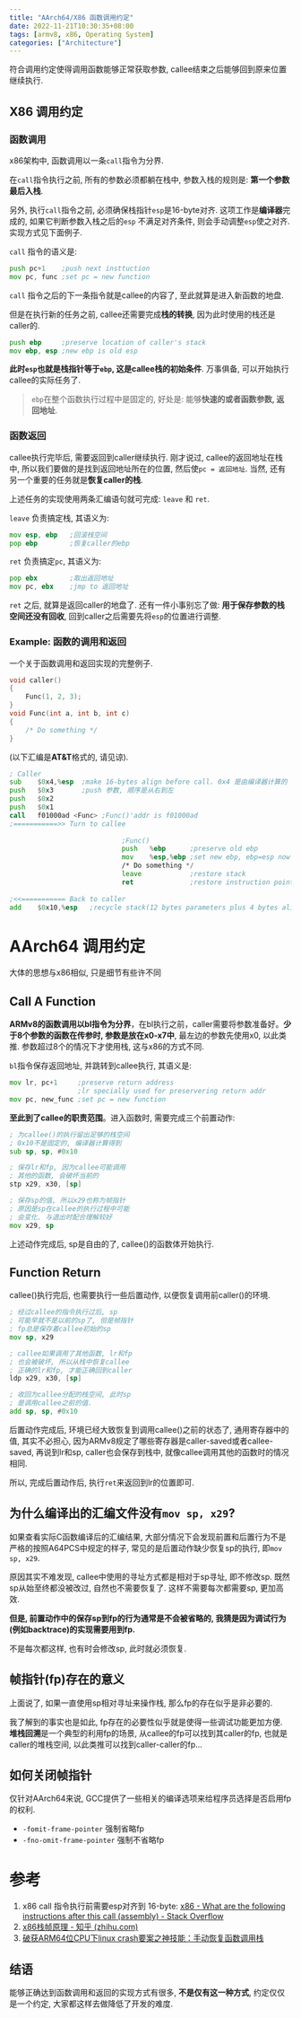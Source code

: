 ```yaml
---
title: "AArch64/X86 函数调用约定"
date: 2022-11-21T10:30:35+08:00
tags: [armv8, x86, Operating System]
categories: ["Architecture"]
---
```


符合调用约定使得调用函数能够正常获取参数, callee结束之后能够回到原来位置继续执行.

## X86 调用约定

### 函数调用

x86架构中, 函数调用以一条`call`指令为分界.

在`call`指令执行之前, 所有的参数必须都躺在栈中, 参数入栈的规则是: **第一个参数最后入栈**. 

另外, 执行`call`指令之前, 必须确保栈指针`esp`是16-byte对齐. 这项工作是**编译器**完成的, 如果它判断参数入栈之后的`esp` 不满足对齐条件, 则会手动调整`esp`使之对齐. 实现方式见下面例子.

`call` 指令的语义是:

```asm
push pc+1    ;push next insttuction
mov pc, func ;set pc = new function
```

`call` 指令之后的下一条指令就是callee的内容了, 至此就算是进入新函数的地盘. 

但是在执行新的任务之前,  callee还需要完成**栈的转换**, 因为此时使用的栈还是caller的. 

```asm
push ebp     ;preserve location of caller's stack
mov ebp, esp ;new ebp is old esp
```

**此时`esp`也就是栈指针等于`ebp`, 这是callee栈的初始条件**. 万事俱备, 可以开始执行callee的实际任务了.

> `ebp`在整个函数执行过程中是固定的, 好处是: 能够**快速的或者函数参数, 返回地址**.

### 函数返回

callee执行完毕后, 需要返回到caller继续执行. 刚才说过, callee的返回地址在栈中, 所以我们要做的是找到返回地址所在的位置, 然后使`pc = 返回地址`. 当然, 还有另一个重要的任务就是**恢复caller的栈**.

上述任务的实现使用两条汇编语句就可完成: `leave` 和 `ret`.

`leave` 负责搞定栈, 其语义为:

```asm
mov esp, ebp   ;回滚栈空间
pop ebp        ;恢复caller的ebp
```

`ret` 负责搞定`pc`, 其语义为:

```asm 
pop ebx        ;取出返回地址
mov pc, ebx    ;jmp to 返回地址
```

`ret` 之后, 就算是返回caller的地盘了. 还有一件小事别忘了做: **用于保存参数的栈空间还没有回收**, 回到caller之后需要先将`esp`的位置进行调整. 

### Example: 函数的调用和返回

一个关于函数调用和返回实现的完整例子.

```c
void caller()
{
    Func(1, 2, 3);
}
void Func(int a, int b, int c)
{
    /* Do something */
}
```

(以下汇编是**AT&T**格式的, 请见谅).

```asm
; Caller
sub    $0x4,%esp  ;make 16-bytes align before call. 0x4 是由编译器计算的
push   $0x3       ;push 参数, 顺序是从右到左
push   $0x2
push   $0x1
call   f01000ad <Func> ;Func()'addr is f01000ad
;===========>> Turn to callee
                            
                            ;Func()
                            push   %ebp      ;preserve old ebp
                            mov    %esp,%ebp ;set new ebp, ebp=esp now
                            /* Do something */
                            leave            ;restore stack
                            ret              ;restore instruction point
                            
;<<=========== Back to caller 
add    $0x10,%esp   ;recycle stack(12 bytes parameters plus 4 bytes alignment)
```

# AArch64 调用约定

大体的思想与x86相似, 只是细节有些许不同

## Call A Function

**ARMv8的函数调用以bl指令为分界**，在bl执行之前，caller需要将参数准备好。**少于8个参数的函数在传参时, 参数是放在x0-x7中**,  最左边的参数先使用x0, 以此类推. 参数超过8个的情况下才使用栈,  这与x86的方式不同.




`bl`指令保存返回地址, 并跳转到callee执行, 其语义是:

```asm
mov lr, pc+1     ;preserve return address
                 ;lr specially used for preservering return addr
mov pc, new_func ;set pc = new function
```

**至此到了callee的职责范围**。进入函数时, 需要完成三个前置动作:

```asm
; 为callee()的执行留出足够的栈空间
; 0x10不是固定的, 编译器计算得到
sub sp, sp, #0x10

; 保存lr和fp, 因为callee可能调用
; 其他的函数, 会破坏当前的
stp x29, x30, [sp]

; 保存sp的值, 所以x29也称为帧指针
; 原因是sp在callee的执行过程中可能
; 会变化. 与退出时配合理解较好
mov x29, sp
```

上述动作完成后, sp是自由的了, callee()的函数体开始执行.

## Function Return
callee()执行完后, 也需要执行一些后置动作, 以便恢复调用前caller()的环境.

```asm
; 经过callee的指令执行过后, sp
; 可能早就不是以前的sp了, 但是帧指针
; fp总是保存着callee初始的sp
mov sp, x29

; callee如果调用了其他函数, lr和fp
; 也会被破坏, 所以从栈中恢复callee
; 正确的lr和fp, 才能正确回到caller
ldp x29, x30, [sp]

; 收回为callee分配的栈空间, 此时sp
; 是调用callee之前的值.
add sp, sp, #0x10
```

后置动作完成后, 环境已经大致恢复到调用callee()之前的状态了, 通用寄存器中的值, 其实不必担心, 因为ARMv8规定了哪些寄存器是caller-saved或者callee-saved, 再说到lr和sp, caller也会保存到栈中, 就像callee调用其他的函数时的情况相同.

所以, 完成后置动作后, 执行`ret`来返回到lr的位置即可.

## 为什么编译出的汇编文件没有`mov sp, x29`?

如果查看实际C函数编译后的汇编结果, 大部分情况下会发现前置和后置行为不是严格的按照A64PCS中规定的样子, 常见的是后置动作缺少恢复sp的执行, 即`mov sp, x29`.

原因其实不难发现, callee中使用的寻址方式都是相对于sp寻址, 即不修改sp. 既然sp从始至终都没被改过, 自然也不需要恢复了. 这样不需要每次都需要sp, 更加高效.

**但是, 前置动作中的保存sp到fp的行为通常是不会被省略的, 我猜是因为调试行为(例如backtrace)的实现需要用到fp.**

不是每次都这样, 也有时会修改sp, 此时就必须恢复.

## 帧指针(fp)存在的意义

上面说了, 如果一直使用sp相对寻址来操作栈, 那么fp的存在似乎是非必要的.

我了解到的事实也是如此, fp存在的必要性似乎就是使得一些调试功能更加方便. **堆栈回溯**是一个典型的利用fp的场景, 从callee的fp可以找到其caller的fp, 也就是caller的堆栈空间, 以此类推可以找到caller-caller的fp...




## 如何关闭帧指针

仅针对AArch64来说, GCC提供了一些相关的编译选项来给程序员选择是否启用fp的权利.

- `-fomit-frame-pointer` 强制省略fp
- `-fno-omit-frame-pointer` 强制不省略fp

# 参考

1. x86 call 指令执行前需要esp对齐到 16-byte: [x86 - What are the following instructions after this call (assembly) - Stack Overflow](https://stackoverflow.com/questions/41971481/what-are-the-following-instructions-after-this-call-assembly)
2. [x86栈帧原理 - 知乎 (zhihu.com)](https://zhuanlan.zhihu.com/p/290689333)
3. [破获ARM64位CPU下linux crash要案之神技能：手动恢复函数调用栈](https://www.cnblogs.com/coder51up/p/6940030.html)

## 结语

能够正确达到函数调用和返回的实现方式有很多, **不是仅有这一种方式**, 约定仅仅是一个约定, 大家都这样去做降低了开发的难度. 

